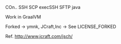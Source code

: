 COn.. SSH SCP execSSH SFTP java

Work in GraalVM



Forked -> ymnk, JCraft,Inc -> See LICENSE_FORKED

Ref. http://www.jcraft.com/jsch/
